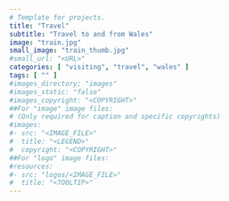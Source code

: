```yaml
---
# Template for projects.
title: "Travel"
subtitle: "Travel to and from Wales"
image: "train.jpg"
small_image: "train_thumb.jpg"
#small_url: "<URL>"
categories: [ "visiting", "travel", "wales" ]
tags: [ "" ]
#images_directory; "images"
#images_static: "false"
#images_copyright: "<COPYRIGHT>"
##For "image" image files:
# (Only required for caption and specific copyrights)
#images:
#- src: "<IMAGE_FILE>"
#  title: "<LEGEND>"
#  copyright: "<COPYRIGHT>"
##For "logo" image files:
#resources:
#- src: "logos/<IMAGE_FILE>"
#  title: "<TOOLTIP>"
---
```


